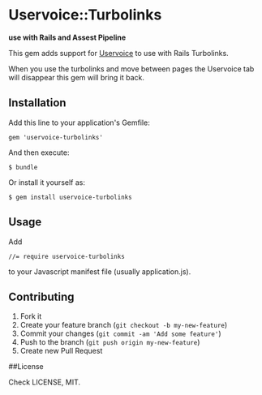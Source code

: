 # Uservoice::Turbolinks

**use with Rails and Assest Pipeline**

This gem adds support for [Uservoice](http://www.uservoice.com/) to use with Rails Turbolinks.

When you use the turbolinks and move between pages the Uservoice tab will disappear this gem will bring it back. 

## Installation

Add this line to your application's Gemfile:

    gem 'uservoice-turbolinks'

And then execute:

    $ bundle

Or install it yourself as:

    $ gem install uservoice-turbolinks

## Usage

Add

	//= require uservoice-turbolinks
    
to your Javascript manifest file (usually application.js).

## Contributing

1. Fork it
2. Create your feature branch (`git checkout -b my-new-feature`)
3. Commit your changes (`git commit -am 'Add some feature'`)
4. Push to the branch (`git push origin my-new-feature`)
5. Create new Pull Request

##License

Check LICENSE, MIT.
